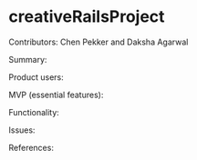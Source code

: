 # creativeRailsProject

Contributors: Chen Pekker and Daksha Agarwal

Summary:

Product users:

MVP (essential features):

Functionality: 

Issues:

References:
